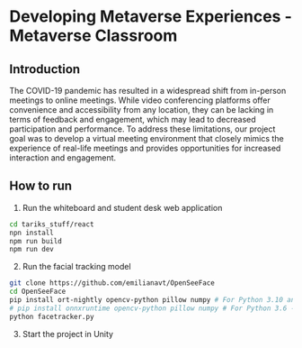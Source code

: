 # Developing Metaverse Experiences - Metaverse Classroom

## Introduction
The COVID-19 pandemic has resulted in a widespread shift from in-person meetings to online meetings. 
While video conferencing platforms offer convenience and accessibility from any location, they can be lacking in terms of feedback and engagement, which may lead to decreased participation and performance. 
To address these limitations, our project goal was to develop a virtual meeting environment that closely mimics the experience of real-life meetings and provides opportunities for increased interaction and engagement.


## How to run
1. Run the whiteboard and student desk web application
```bash
cd tariks_stuff/react
npn install
npm run build
npm run dev
```

2. Run the facial tracking model
```bash
git clone https://github.com/emilianavt/OpenSeeFace
cd OpenSeeFace
pip install ort-nightly opencv-python pillow numpy # For Python 3.10 and above
# pip install onnxruntime opencv-python pillow numpy # For Python 3.6 - 3.9
python facetracker.py
```
3. Start the project in Unity
